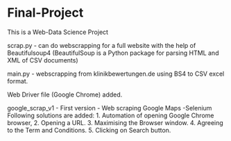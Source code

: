# Final-Project
This is a Web-Data Science Project  

scrap.py -  can do webscrapping for a full website with the help of Beautifulsoup4 (BeautifulSoup is a Python package for parsing HTML and XML of CSV documents)

main.py -  webscrapping from klinikbewertungen.de using BS4 to CSV excel format.

Web Driver file (Google Chrome) added.

google_scrap_v1 - First version - Web scraping Google Maps -Selenium
      Following solutions are added:
    1. Automation of opening Google Chrome browser, 
    2. Opening a URL.
    3. Maximising the Browser window.
    4. Agreeing to the Term and Conditions.
    5. Clicking on Search button.
